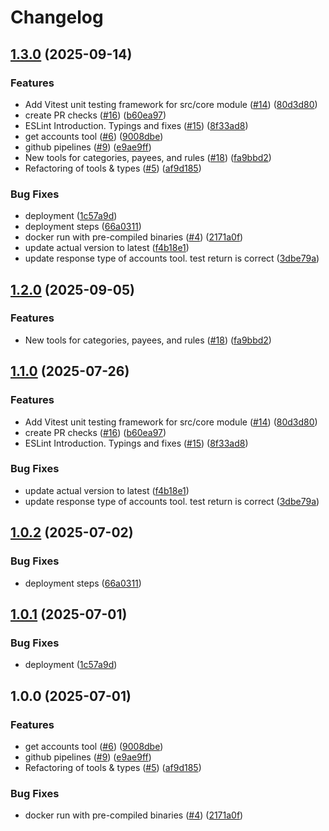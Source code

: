 # Changelog

## [1.3.0](https://github.com/ac3xx/actual-mcp/compare/v1.2.0...v1.3.0) (2025-09-14)


### Features

* Add Vitest unit testing framework for src/core module ([#14](https://github.com/ac3xx/actual-mcp/issues/14)) ([80d3d80](https://github.com/ac3xx/actual-mcp/commit/80d3d8028fec938ed06f03b60b234be19b3881d1))
* create PR checks ([#16](https://github.com/ac3xx/actual-mcp/issues/16)) ([b60ea97](https://github.com/ac3xx/actual-mcp/commit/b60ea973ddffc9b93a32679beb61d616decb0455))
* ESLint Introduction. Typings and fixes ([#15](https://github.com/ac3xx/actual-mcp/issues/15)) ([8f33ad8](https://github.com/ac3xx/actual-mcp/commit/8f33ad88c91ab3636fa95a53337cc8cc952a5773))
* get accounts tool ([#6](https://github.com/ac3xx/actual-mcp/issues/6)) ([9008dbe](https://github.com/ac3xx/actual-mcp/commit/9008dbe8a94e83b822f28a1c0190f281882b7fcc))
* github pipelines ([#9](https://github.com/ac3xx/actual-mcp/issues/9)) ([e9ae9ff](https://github.com/ac3xx/actual-mcp/commit/e9ae9ff2a53c19ba9065804c64fb257bfbc3a8f7))
* New tools for categories, payees, and rules ([#18](https://github.com/ac3xx/actual-mcp/issues/18)) ([fa9bbd2](https://github.com/ac3xx/actual-mcp/commit/fa9bbd2752e2a04ef5cc82e752100f02b0af63f3))
* Refactoring of tools & types ([#5](https://github.com/ac3xx/actual-mcp/issues/5)) ([af9d185](https://github.com/ac3xx/actual-mcp/commit/af9d1850ca76315185f36331f758597f510a4528))


### Bug Fixes

* deployment ([1c57a9d](https://github.com/ac3xx/actual-mcp/commit/1c57a9d980bbf5724121763372a30a202e961273))
* deployment steps ([66a0311](https://github.com/ac3xx/actual-mcp/commit/66a0311dccfa8f1cdb47052c74e21f070c0e7863))
* docker run with pre-compiled binaries ([#4](https://github.com/ac3xx/actual-mcp/issues/4)) ([2171a0f](https://github.com/ac3xx/actual-mcp/commit/2171a0f5ccb2cd1ecc29affb86fb9ae6e3710200))
* update actual version to latest ([f4b18e1](https://github.com/ac3xx/actual-mcp/commit/f4b18e13329bbf78ef498e1e200ea51dae3f9d88))
* update response type of accounts tool. test return is correct ([3dbe79a](https://github.com/ac3xx/actual-mcp/commit/3dbe79a665a26acea6133812f36bf8a41ac60eae))

## [1.2.0](https://github.com/s-stefanov/actual-mcp/compare/v1.1.0...v1.2.0) (2025-09-05)


### Features

* New tools for categories, payees, and rules ([#18](https://github.com/s-stefanov/actual-mcp/issues/18)) ([fa9bbd2](https://github.com/s-stefanov/actual-mcp/commit/fa9bbd2752e2a04ef5cc82e752100f02b0af63f3))

## [1.1.0](https://github.com/s-stefanov/actual-mcp/compare/v1.0.2...v1.1.0) (2025-07-26)


### Features

* Add Vitest unit testing framework for src/core module ([#14](https://github.com/s-stefanov/actual-mcp/issues/14)) ([80d3d80](https://github.com/s-stefanov/actual-mcp/commit/80d3d8028fec938ed06f03b60b234be19b3881d1))
* create PR checks ([#16](https://github.com/s-stefanov/actual-mcp/issues/16)) ([b60ea97](https://github.com/s-stefanov/actual-mcp/commit/b60ea973ddffc9b93a32679beb61d616decb0455))
* ESLint Introduction. Typings and fixes ([#15](https://github.com/s-stefanov/actual-mcp/issues/15)) ([8f33ad8](https://github.com/s-stefanov/actual-mcp/commit/8f33ad88c91ab3636fa95a53337cc8cc952a5773))


### Bug Fixes

* update actual version to latest ([f4b18e1](https://github.com/s-stefanov/actual-mcp/commit/f4b18e13329bbf78ef498e1e200ea51dae3f9d88))
* update response type of accounts tool. test return is correct ([3dbe79a](https://github.com/s-stefanov/actual-mcp/commit/3dbe79a665a26acea6133812f36bf8a41ac60eae))

## [1.0.2](https://github.com/s-stefanov/actual-mcp/compare/v1.0.1...v1.0.2) (2025-07-02)


### Bug Fixes

* deployment steps ([66a0311](https://github.com/s-stefanov/actual-mcp/commit/66a0311dccfa8f1cdb47052c74e21f070c0e7863))

## [1.0.1](https://github.com/s-stefanov/actual-mcp/compare/v1.0.0...v1.0.1) (2025-07-01)


### Bug Fixes

* deployment ([1c57a9d](https://github.com/s-stefanov/actual-mcp/commit/1c57a9d980bbf5724121763372a30a202e961273))

## 1.0.0 (2025-07-01)


### Features

* get accounts tool ([#6](https://github.com/s-stefanov/actual-mcp/issues/6)) ([9008dbe](https://github.com/s-stefanov/actual-mcp/commit/9008dbe8a94e83b822f28a1c0190f281882b7fcc))
* github pipelines ([#9](https://github.com/s-stefanov/actual-mcp/issues/9)) ([e9ae9ff](https://github.com/s-stefanov/actual-mcp/commit/e9ae9ff2a53c19ba9065804c64fb257bfbc3a8f7))
* Refactoring of tools & types ([#5](https://github.com/s-stefanov/actual-mcp/issues/5)) ([af9d185](https://github.com/s-stefanov/actual-mcp/commit/af9d1850ca76315185f36331f758597f510a4528))


### Bug Fixes

* docker run with pre-compiled binaries ([#4](https://github.com/s-stefanov/actual-mcp/issues/4)) ([2171a0f](https://github.com/s-stefanov/actual-mcp/commit/2171a0f5ccb2cd1ecc29affb86fb9ae6e3710200))
